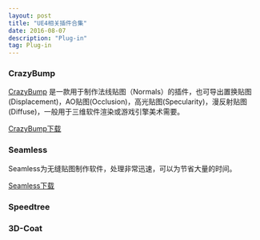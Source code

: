 ```yaml
---
layout: post
title: "UE4相关插件合集"
date: 2016-08-07
description: "Plug-in"
tag: Plug-in
---  
```

### CrazyBump

[CrazyBump](http://www.crazybump.com/)
是一款用于制作法线贴图（Normals）的插件，也可导出置换贴图(Displacement)，AO贴图(Occlusion)，高光贴图(Specularity)，漫反射贴图(Diffuse)，一般用于三维软件渲染或游戏引擎美术需要。

[CrazyBump下载](http://pan.baidu.com/s/1skW4iip)

### Seamless

Seamless为无缝贴图制作软件，处理非常迅速，可以为节省大量的时间。     

[Seamless下载](http://pan.baidu.com/s/1qXOyP7u)

### Speedtree




### 3D-Coat
